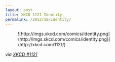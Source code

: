 ```yaml
---
layout: post
title: XKCD 1121 Identity
permalink: /2012/10/identity/
---
```


<figure>
![http://imgs.xkcd.com/comics/identity.png](http://imgs.xkcd.com/comics/identity.png)](http://xkcd.com/1121/)
</figure>

_via [XKCD #1121](http://xkcd.com/1121/)_